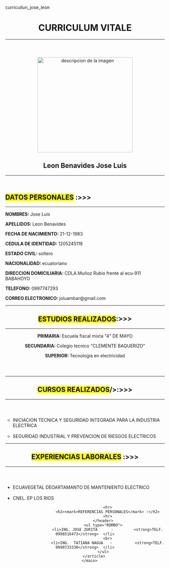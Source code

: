 curricuilun_jose_leon
<!DOCTYPE html >
<html lang="en">
<head> 
</head>
<body>
    <header>
        <h1>CURRICULUM VITALE </h1>
        <hr/>
        </header>
        <main>
            <article>
                <header>
                    <img src="C:\Users\PC\Pictures\20221.jpg" alt="descripcion de la imagen"width="300" heigth="300"/>
                    </h1>
                    <h1>Leon Benavides Jose Luis</h1>
                    <hr/>
                </header>
                <h2><mark>DATOS PERSONALES</mark> :>>></h2>
                <hr/>
                <p><strong>NOMBRES: </strong>Jose Luis </p>
                <p><strong>APELLIDOS: </strong>Leon Benavides</p>
                <P><strong>FECHA DE NACIMIENTO: </strong>21-12-1983</P>
                <P><strong>CEDULA DE IDENTIDAD: </strong>1205245119</P>
                <p><strong>ESTADO CIVIL: </strong>soltero</p>
                <p><strong>NACIONALIDAD: </strong>ecuatoriano</p>
                <p><strong>DIRECCION DOMICILIARIA: </strong>CDLA.Muñoz Rubio frente al ecu-911  BABAHOYO</p>
                <P><strong>TELEFONO: </strong>0997747293</P>
                <P><strong>CORREO ELECTRONICO: </strong>joluambar@gmail.com</P>
            </article>
            <article>
                <header>
                    <hr>
                    <h2><MARK>ESTUDIOS REALIZADOS</MARK>:>>></h2>
                    <hr>
                    <P><strong>PRIMARIA: </strong>Escuela fiscal mixta "4" DE MAYO</P>
                    <p><strong>SECUNDARIA: </strong>Colegio tecnico "CLEMENTE BAQUERIZO"</p>
                    <P><strong>SUPERIOR: </strong>Tecnologia en electricidad</P>
                </header>
                <article>
                    <header>
                        <hr>
                        <h2><mark>CURSOS REALIZADOS</mark>/>:>>></h2>
                        <hr>
                    </header>
                    <ul type="circle">
                        <li>INICIACION TECNICA Y SEGURIDAD INTEGRADA PARA LA INDUSTRIA ELECTRICA </li>
                        <br>
                        <li>SEGURIDAD INDUSTRIAL Y PREVENCION DE RIESGOS ELECTRICOS </li>
                    </ul>
                </article>
                <header>
                    <hr>
                    <h2><mark>EXPERIENCIAS LABORALES</mark> :>>></h2>
                    <hr>
                </header>
                <ul type="CUADRO">
                    <li>ECUAVEGETAL DEOARTAMANTO DE MANTENIENTO ELECTRICO </li>
                    <br>
                    <li>CNEL. EP LOS RIOS </li>
                </ul>
            </article>
            <article>
                <header>
               
                        <hr>
                        <h2><mark>REFERENCIAS PERSONALES</mark> :</h2>
                        <hr>
                    </header>
                    <ul type="ROMBO">
                        <li>ING. JOSE ZURITA      -         <strong>TELF. 0998516473</strong>  </li>
                        <br>
                        <li>ING.  TATIANA NAGUA   -          <strong>TELF. 0990733338</strong>  </li>
                    </ul>
            </article>
        </main>
</body>
</html>

